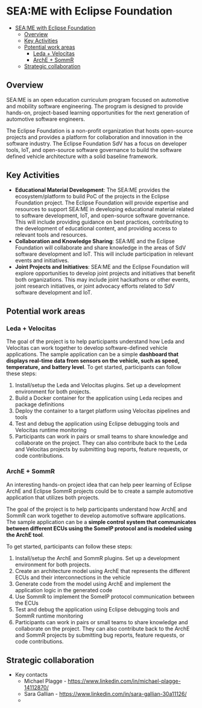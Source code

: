 # SEA:ME with Eclipse Foundation

- [SEA:ME with Eclipse Foundation](#seame-with-eclipse-foundation)
  - [Overview](#overview)
  - [Key Activities](#key-activities)
  - [Potential work areas](#potential-work-areas)
    - [Leda + Velocitas](#leda--velocitas)
    - [ArchE + SommR](#arche--sommr)
  - [Strategic collaboration](#strategic-collaboration)

## Overview

SEA:ME is an open education curriculum program focused on automotive and mobility software engineering. The program is designed to provide hands-on, project-based learning opportunities for the next generation of automotive software engineers.

The Eclipse Foundation is a non-profit organization that hosts open-source projects and provides a platform for collaboration and innovation in the software industry. The Eclipse Foundation SdV has a focus on developer tools, IoT, and open-source software governance to build the software defined vehicle architecture with a solid baseline framework.


## Key Activities 

* **Educational Material Development**: The SEA:ME provides the ecosystem/platform to build PoC of the projects in the Eclipse Foundation project. The Eclipse Foundation will provide expertise and resources to support SEA:ME in developing educational material related to software development, IoT, and open-source software governance. This will include providing guidance on best practices, contributing to the development of educational content, and providing access to relevant tools and resources.
* **Collaboration and Knowledge Sharing**: SEA:ME and the Eclipse Foundation will collaborate and share knowledge in the areas of SdV software development and IoT. This will include participation in relevant events and initiatives.
* **Joint Projects and Initiatives**: SEA:ME and the Eclipse Foundation will explore opportunities to develop joint projects and initiatives that benefit both organizations. This may include joint hackathons or other events, joint research initiatives, or joint advocacy efforts related to SdV software development and IoT.


## Potential work areas

### Leda + Velocitas

The goal of the project is to help participants understand how Leda and Velocitas can work together to develop software-defined vehicle applications. 
The sample application can be a simple **dashboard that displays real-time data from sensors on the vehicle, such as speed, temperature, and battery level**.
To get started, participants can follow these steps:

1. Install/setup the Leda and Velocitas plugins. Set up a development environment for both projects.
2. Build a Docker container for the application using Leda recipes and package definitions
3. Deploy the container to a target platform using Velocitas pipelines and tools
4. Test and debug the application using Eclipse debugging tools and Velocitas runtime monitoring
5. Participants can work in pairs or small teams to share knowledge and collaborate on the project. They can also contribute back to the Leda and Velocitas projects by submitting bug reports, feature requests, or code contributions.


### ArchE + SommR

An interesting hands-on project idea that can help peer learning of Eclipse ArchE and Eclipse SommR projects could be to create a sample automotive application that utilizes both projects.

The goal of the project is to help participants understand how ArchE and SommR can work together to develop automotive software applications. The sample application can be a **simple control system that communicates between different ECUs using the SomeIP protocol and is modeled using the ArchE tool**.

To get started, participants can follow these steps:

1. Install/setup the ArchE and SommR plugins. Set up a development environment for both projects.
2. Create an architecture model using ArchE that represents the different ECUs and their interconnections in the vehicle
3. Generate code from the model using ArchE and implement the application logic in the generated code
4. Use SommR to implement the SomeIP protocol communication between the ECUs
5. Test and debug the application using Eclipse debugging tools and SommR runtime monitoring
6. Participants can work in pairs or small teams to share knowledge and collaborate on the project. They can also contribute back to the ArchE and SommR projects by submitting bug reports, feature requests, or code contributions.


## Strategic collaboration

* Key contacts
    * Michael Plagge - https://www.linkedin.com/in/michael-plagge-14112870/
    * Sara Gallian - https://www.linkedin.com/in/sara-gallian-30a11126/
    * 